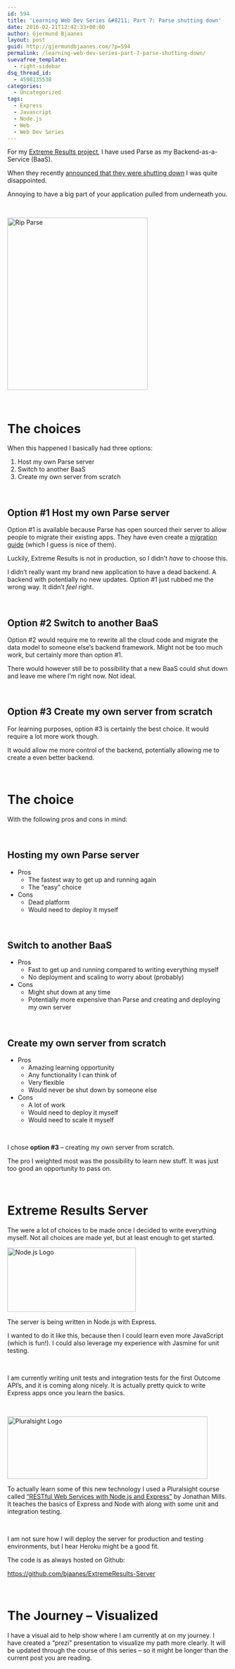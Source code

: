 ```yaml
---
id: 594
title: 'Learning Web Dev Series &#8211; Part 7: Parse shutting down'
date: 2016-02-21T12:42:33+00:00
author: Gjermund Bjaanes
layout: post
guid: http://gjermundbjaanes.com/?p=594
permalink: /learning-web-dev-series-part-7-parse-shutting-down/
suevafree_template:
  - right-sidebar
dsq_thread_id:
  - 4598135538
categories:
  - Uncategorized
tags:
  - Express
  - Javascript
  - Node.js
  - Web
  - Web Dev Series
---
```

For my <a href="http://gjermundbjaanes.com/learning-web-dev-series-part-5-extreme-results/" target="_blank">Extreme Results project</a>, I have used Parse as my Backend-as-a-Service (BaaS). 

When they recently <a href="http://blog.parse.com/announcements/moving-on/" target="_blank">announced that they were shutting down</a> I was quite disappointed.

<!--more-->
Annoying to have a big part of your application pulled from underneath you.

&nbsp;

<a href="http://gjermundbjaanes.com/wp-content/uploads/2016/02/ripparse.png" rel="attachment wp-att-603"><img class="alignnone  wp-image-603" src="http://gjermundbjaanes.com/wp-content/uploads/2016/02/ripparse.png" alt="Rip Parse" width="319" height="391" /></a>

&nbsp;

# The choices

When this happened I basically had three options:

  1. Host my own Parse server
  2. Switch to another BaaS
  3. Create my own server from scratch

&nbsp;

## Option #1 Host my own Parse server

Option #1 is available because Parse has open sourced their server to allow people to migrate their existing apps. They have even create a <a href="https://github.com/ParsePlatform/parse-server/wiki/Migrating-an-Existing-Parse-App" target="_blank">migration guide</a> (which I guess is nice of them).

Luckily, Extreme Results is not in production, so I didn’t _have_ to choose this.

I didn’t really want my brand new application to have a dead backend. A backend with potentially no new updates. Option #1 just rubbed me the wrong way. It didn’t _feel_ right.

&nbsp;

## Option #2 Switch to another BaaS

Option #2 would require me to rewrite all the cloud code and migrate the data model to someone else’s backend framework. Might not be too much work, but certainly more than option #1.

There would however still be to possibility that a new BaaS could shut down and leave me where I’m right now. Not ideal.

&nbsp;

## Option #3 Create my own server from scratch

For learning purposes, option #3 is certainly the best choice. It would require a lot more work though.

It would allow me more control of the backend, potentially allowing me to create a even better backend.

&nbsp;

# The choice

With the following pros and cons in mind:

&nbsp;

## Hosting my own Parse server

  * Pros 
      * The fastest way to get up and running again
      * The “easy” choice
  * Cons 
      * Dead platform
      * Would need to deploy it myself

&nbsp;

## Switch to another BaaS

  * Pros 
      * Fast to get up and running compared to writing everything myself
      * No deployment and scaling to worry about (probably)
  * Cons 
      * Might shut down at any time
      * Potentially more expensive than Parse and creating and deploying my own server

&nbsp;

## Create my own server from scratch

  * Pros 
      * Amazing learning opportunity
      * Any functionality I can think of
      * Very flexible
      * Would never be shut down by someone else
  * Cons 
      * A lot of work
      * Would need to deploy it myself
      * Would need to scale it myself

&nbsp;

I chose **option #3** &#8211; creating my own server from scratch.

The pro I weighted most was the possibility to learn new stuff. It was just too good an opportunity to pass on.

&nbsp;

# Extreme Results Server

The were a lot of choices to be made once I decided to write everything myself. Not all choices are made yet, but at least enough to get started.

<a href="http://gjermundbjaanes.com/wp-content/uploads/2016/02/1436439824nodejs-logo.png" rel="attachment wp-att-595"><img class="alignnone wp-image-595 " src="http://gjermundbjaanes.com/wp-content/uploads/2016/02/1436439824nodejs-logo.png" alt="Node.js Logo" width="292" height="146" /></a>

The server is being written in Node.js with Express.

I wanted to do it like this, because then I could learn even more JavaScript (which is fun!). I could also leverage my experience with Jasmine for unit testing.

&nbsp;

I am currently writing unit tests and integration tests for the first Outcome API’s, and it is coming along nicely. It is actually pretty quick to write Express apps once you learn the basics.

&nbsp;

<a href="http://gjermundbjaanes.com/wp-content/uploads/2016/02/pluralsight_Inline_01.jpg" rel="attachment wp-att-596"><img class="alignnone wp-image-596" src="http://gjermundbjaanes.com/wp-content/uploads/2016/02/pluralsight_Inline_01.jpg" alt="Pluralsight Logo" width="455" height="142" /></a>

To actually learn some of this new technology I used a Pluralsight course called <a href="https://www.pluralsight.com/courses/node-js-express-rest-web-services" target="_blank">“RESTful Web Services with Node.js and Express”</a> by Jonathan Mills. It teaches the basics of Express and Node with along with some unit and integration testing.

&nbsp;

I am not sure how I will deploy the server for production and testing environments, but I hear Heroku might be a good fit.

The code is as always hosted on Github:
  
<a href="https://github.com/bjaanes/ExtremeResults-Server" target="_blank">https://github.com/bjaanes/ExtremeResults-Server</a>

&nbsp;

# The Journey – Visualized

I have a visual aid to help show where I am currently at on my journey. I have created a “prezi” presentation to visualize my path more clearly. It will be updated through the course of this series – so it might be longer than the current post you are reading.

<!-- Generated using Prezi Embedder. Get yours here: http://wordpress.org/plugins/prezi-embedder/ -->

&nbsp;

<div class="addtoany_share_save_container addtoany_content_bottom">
  <div class="a2a_kit a2a_kit_size_32 addtoany_list a2a_target" id="wpa2a_62">
    <a class="a2a_button_facebook" href="http://www.addtoany.com/add_to/facebook?linkurl=http%3A%2F%2Fgjermundbjaanes.com%2Flearning-web-dev-series-part-7-parse-shutting-down%2F&linkname=Learning%20Web%20Dev%20Series%20%E2%80%93%20Part%207%3A%20Parse%20shutting%20down" title="Facebook" rel="nofollow" target="_blank"></a><a class="a2a_button_twitter" href="http://www.addtoany.com/add_to/twitter?linkurl=http%3A%2F%2Fgjermundbjaanes.com%2Flearning-web-dev-series-part-7-parse-shutting-down%2F&linkname=Learning%20Web%20Dev%20Series%20%E2%80%93%20Part%207%3A%20Parse%20shutting%20down" title="Twitter" rel="nofollow" target="_blank"></a><a class="a2a_button_google_plus" href="http://www.addtoany.com/add_to/google_plus?linkurl=http%3A%2F%2Fgjermundbjaanes.com%2Flearning-web-dev-series-part-7-parse-shutting-down%2F&linkname=Learning%20Web%20Dev%20Series%20%E2%80%93%20Part%207%3A%20Parse%20shutting%20down" title="Google+" rel="nofollow" target="_blank"></a><a class="a2a_dd addtoany_share_save" href="https://www.addtoany.com/share"></a>
  </div>
</div>